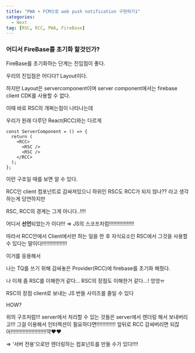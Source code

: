 ```yaml
---
title: "PWA + FCM으로 web push notification 구현하기1"
categories:
  - Next
tag: [RSC, RCC, PWA, FireBase]
---
```


### 어디서 FireBase를 초기화 할것인가?

FireBase를 초기화하는 단계는 진입점이 좋다.

우리의 진입점은 어디다? Layout이다.

하지만 Layout은 servercomponent이며 server component에서는 firebase client CDK를 사용할 수 없다.

이때 바로 RSC의 개쩌는점이 나타나는데

우리가 원래 다루던 React(RCC)와는 다르게

```tsx
const ServerComponent = () => {
  return (
    <RCC>
      <RSC />
      <RSC />
    </RCC>
  );
};
```

이런 구조일 때를 보면 알 수 있다.

RCC인 client 컴포넌트로 감싸져있으니 하위인 RSC도 RCC가 되지 않나?? 라고 생각하는게 당연하지만

RSC, RCC의 경계는 그게 아니다..!!!!

어디서 **선언**되었는가 이다!!! ⇒ JS의 스코프처럼!!!!!!!!!!!!!!!!!

따라서 RCC안에서 Client에서만 하는 일을 한 후 자식요소인 RSC에서 그것을 사용할 수 있다는 말이다!!!!!!!!!!!!!!!!!

이거를 응용해서

나는 TQ를 쓰기 위해 감싸놓은 Provider(RCC)에 firebase를 초기화 해줬다.

나 이제 좀 RSC를 이해한거 같다… RSC의 장점도 이해한거 같다…! 엉엉ㅠ

RSC의 장점 client로 보내는 JS 번들 사이즈를 줄일 수 있다

HOW?

위의 구조처럼!!! server에서 처리할 수 있는 것들은 server에서 렌더링 해서 보내버리고!!! 그걸 이용해서 인터렉션이 필요하다면!!!!!!!!!!!!! 앞뒤로 RCC 감싸버리면 되잖아!!!!!!!!!!!!!!!!!!!!!!!!꺅❤️❤️

⇒ ‘서버 전용’으로만 렌더링하는 컴포넌트를 만들 수가 있다!!!!
